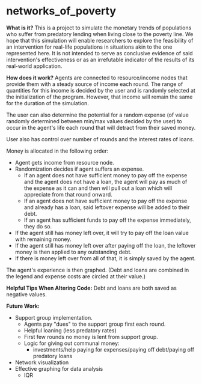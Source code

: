 # networks_of_poverty
**What is it?**
This is a project to simulate the monetary trends of populations who suffer from predatory lending when living close to the poverty line. We hope that this simulation will enable researchers to explore the feasibility of an intervention for real-life populations in situations akin to the one represented here. It is not intended to serve as conclusive evidence of said intervention's effectiveness or as an irrefutable indicator of the results of its real-world application.

**How does it work?**
Agents are connected to resource/income nodes that provide them with a steady source of income each round. The range of quantities for this income is decided by the user and is randomly selected at the initialization of the program. However, that income will remain the same for the duration of the simulation.

The user can also determine the potential for a random expense (of value randomly determined between min/max values decided by the user) to occur in the agent's life each round that will detract from their saved money. 

User also has control over number of rounds and the interest rates of loans.

Money is allocated in the following order:
- Agent gets income from resource node.
- Randomization decides if agent suffers an expense.
    - If an agent does not have sufficient money to pay off the expense and the agent does not have a loan, the agent will pay as much of the expense as it can and then will pull out a loan which will appreciate from that round onward.
    - If an agent does not have sufficient money to pay off the expense and already has a loan, said leftover expense will be added to their debt.
    - If an agent has sufficient funds to pay off the expense immediately, they do so.
- If the agent still has money left over, it will try to pay off the loan value with remaining money.
- If the agent still has money left over after paying off the loan, the leftover money is then applied to any outstanding debt.
- If there is money left over from all of that, it is simply saved by the agent.

The agent's experience is then graphed. (Debt and loans are combined in the legend and expense costs are circled at their value.)

**Helpful Tips When Altering Code:**
Debt and loans are both saved as negative values.

**Future Work:**
- Support group implementation.
    - Agents pay "dues" to the support group first each round.
    - Helpful loaning (less predatory rates)
    - First few rounds no money is lent from support group.
    - Logic for giving out communal money:
        - investments/help paying for expenses/paying off debt/paying off predatory loans
- Network visualization
- Effective graphing for data analysis
    - IQR